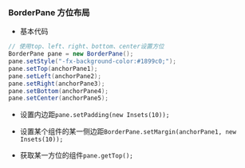 ### BorderPane 方位布局

* 基本代码
  
```java
// 使用top、left、right、bottom、center设置方位
BorderPane pane = new BorderPane();  
pane.setStyle("-fx-background-color:#1899c0;");  
pane.setTop(anchorPane1);  
pane.setLeft(anchorPane2);  
pane.setRight(anchorPane3);  
pane.setBottom(anchorPane4);  
pane.setCenter(anchorPane5);
```

* 设置内边距`pane.setPadding(new Insets(10));`

* 设置某个组件的某一侧边距`BorderPane.setMargin(anchorPane1, new Insets(10));`

* 获取某一方位的组件`pane.getTop();`
